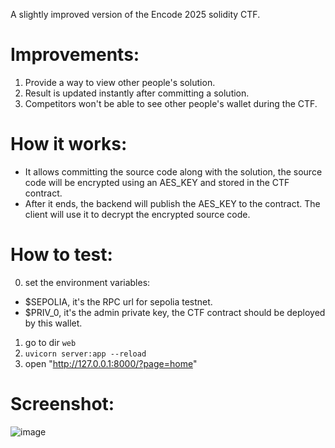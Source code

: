 A slightly improved version of the Encode 2025 solidity CTF.

# Improvements:
1. Provide a way to view other people's solution.
2. Result is updated instantly after committing a solution.
3. Competitors won't be able to see other people's wallet during the CTF. 

# How it works:
- It allows committing the source code along with the solution, the source code will be encrypted using an AES_KEY and stored in the CTF contract.
- After it ends, the backend will publish the AES_KEY to the contract. The client will use it to decrypt the encrypted source code.

# How to test:
0. set the environment variables:
  - $SEPOLIA, it's the RPC url for sepolia testnet.
  - $PRIV_0, it's the admin private key, the CTF contract should be deployed by this wallet.
1. go to dir `web`
2. `uvicorn server:app --reload`
3. open "http://127.0.0.1:8000/?page=home"

# Screenshot:
![image](https://github.com/user-attachments/assets/71168208-f111-4510-8be6-2d9385b69fa7)
